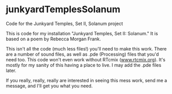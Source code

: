 # junkyardTemplesSolanum
Code for the Junkyard Temples, Set II, Solanum project

This is code for my installation "Junkyard Temples, Set II:
Solanum." It is based on a poem by Rebecca Morgan Frank.

This isn't all the code (much less files!) you'll need to
make this work. There are a number of sound files, as well
as .pde (Processing) files that you'd need too. This code
won't even work without RTcmix (www.rtcmix.org). It's 
mostly for my sanity of this having a place to live. I
may add the .pde files later.

If you really, really, really are interested in seeing 
this mess work, send me a message, and I'll get you
what you need.
